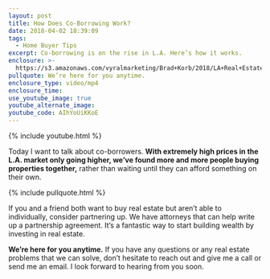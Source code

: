 ```yaml
---
layout: post
title: How Does Co-Borrowing Work?
date: 2018-04-02 18:39:09
tags:
  - Home Buyer Tips
excerpt: Co-borrowing is on the rise in L.A. Here’s how it works.
enclosure: >-
  https://s3.amazonaws.com/vyralmarketing/Brad+Korb/2018/LA+Real+Estate+Agent-+Co-Borrowers.mp4
pullquote: We’re here for you anytime.
enclosure_type: video/mp4
enclosure_time:
use_youtube_image: true
youtube_alternate_image:
youtube_code: AIhYoUiKKoE
---
```


{% include youtube.html %}

Today I want to talk about co-borrowers. **With extremely high prices in the L.A. market only going higher, we’ve found more and more people buying properties together,** rather than waiting until they can afford something on their own.

{% include pullquote.html %}

If you and a friend both want to buy real estate but aren’t able to individually, consider partnering up. We have attorneys that can help write up a partnership agreement. It’s a fantastic way to start building wealth by investing in real estate.

**We’re here for you anytime.** If you have any questions or any real estate problems that we can solve, don’t hesitate to reach out and give me a call or send me an email. I look forward to hearing from you soon.